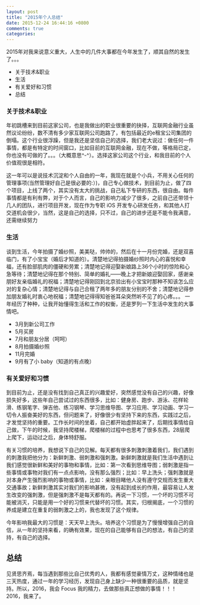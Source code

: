 ```yaml
---
layout: post
title: "2015年个人总结"
date: 2015-12-24 16:44:16 +0800
comments: true
categories: 
---
```


2015年对我来说意义重大，人生中的几件大事都在今年发生了，顺其自然的发生了。。。

* 关于技术&职业
* 生活
* 有关爱好和习惯
* 总结

<!--more-->

### 关于技术&职业
年初跳槽来到目前这家公司，也是我做出的职业很重要的抉择，互联网金融行业虽然议论纷纷，数不清有多少家互联网公司跑路了，有包括最近的e租宝公司集团的倒塌。这个行业很浮躁，但是我还是坚信自己的选择，我们老大说过：做任何一件事情，都是有特定的时间窗口，比如目前的互联网金融，现在不做，等格局已定，你也没有可做的了。。。（大概意思^-^）。选择这家公司这个行业，和我目前的个人价值观很是相符。

这一年可以是说技术沉淀和个人自由的一年，我现在就是个小兵，不用关心任何的管理事项(当然管理好自己是很必要的:）)，自己专心做技术，到目前为止，做了四个项目，上线了两个，其实没有太大的挑战，自己私下专研的东西，很自由。每件事情都是有利有弊，对于个人而言，自己的影响力减少了很多，之前自己还带领十几人的团队，进行项目开发，现在作为专职 iOS 开发专心研发任务，和其他人打交道机会很少，当然，这是自己的选择，只不过，自己的进步还是不能令我满意，还需继续努力


### 生活

谈到生活，今年拍摄了婚纱照，美美哒，帅帅的，然后在十一月份完婚，还是双喜临门，有了小宝宝（婚后才知道的）。清楚地记得拍摄婚纱照时内心的喜悦和幸福，还有脸部肌肉的僵硬和劳累；清楚地记得迎娶新娘路上36个小时的惊险和心急等待；清楚地记得在那个特别、简单的婚礼——晚上才把新娘迎娶回家，感谢亲朋好友亲临婚礼的祝福；清楚地记得刚回到北京验出有小宝宝时那种不知该怎么应对的复杂心情；清楚地记得与自己合租了两年多的朋友分别的不舍；清楚地记得参加朋友婚礼时衷心地祝福；清楚地记得得知爸爸耳朵突然听不见了的心疼。。。
一年经历了种种，让我开始懂得生活和工作的权衡，还是罗列一下生活中发生的大事情吧。

* 3月到新公司工作
* 5月买房
* 7月和朋友分居（呵呵）
* 8月拍摄婚纱照
* 11月完婚
* 9月有了小 baby（知道的有点晚）

### 有关爱好和习惯

到目前为止，还是没有找到自己真正的兴趣爱好，突然感觉没有自己的兴趣，好像损失好多，这些年自己尝试过的东西很多，比如：健身房、跑步、游泳、花样轮滑、练钢笔字、弹吉他、练习钢琴、学习思维导图、学习应用、学习动画、学习一切令人振奋美好的东西，但问题来了，好像很少有坚持下来的东西，实践过之后，才发觉坚持的重要。工作长时间的坐着，自己都开始虚胖起来了，后期找事情给自己做，下午的时候，我坚持爬楼梯，爬楼梯的过程中也思考了很多东西，28层爬上爬下，运动过之后，身体特舒服。

有关习惯的培养，我想说下自己的见解。每天都有很多刺激刺激着我们，我们遇到的刺激我把他分为：新鲜刺激、弱刺激和强刺激。新鲜刺激就是我们生活中遇到让我们感觉很新鲜和美好的事物和事情，比如：第一次看到思维导图；弱刺激是指一些事情或事物对我们有一点点影响，没有那么强烈；比如：早上洗头；强刺激就是对本身产生强烈影响的事物或事情，比如：亲眼目睹他人没有遵守交规而发生重大交通事故；新鲜刺激其实对我们的影响甚微，没有起到成长的作用，最容易让人发生改变的强刺激，但是强刺激不是每天都有的。再说一下习惯，一个坏的习惯不可能被消灭，只能是用一个好的习惯来代替坏的习惯。其实，归根揭底，一个习惯的养成是建立在重复的弱刺激之上的，我也发现了这个规律。

今年影响我最大的习惯是：天天早上洗头。培养这个习惯是为了慢慢增强自己的自信，从一年的坚持来看，的确有效果，现在的自己能够有自己的想法，有自己的坚持，有自己的选择。

## 总结

见贤思齐焉，每当遇到那些比自己优秀的人，我都有感觉豪情万丈，这种情绪也是三天热度，通过一年的学习经历，发现自己身上缺少一种很重要的品质，就是坚持。所以，2016，我会 Focus 我的精力，去做那些真正想做的事情！！！
2016，我来了。
